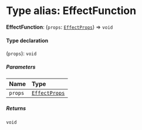 # Type alias: EffectFunction

**EffectFunction**: (`props`: [`EffectProps`](/auto-docs/form-core/interfaces/EffectProps.md)) => `void`

#### Type declaration

(`props`): `void`

##### Parameters

| Name | Type |
| :------ | :------ |
| `props` | [`EffectProps`](/auto-docs/form-core/interfaces/EffectProps.md) |

##### Returns

`void`
